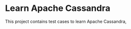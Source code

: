 Learn Apache Cassandra
======================

This project contains test cases to learn Apache Cassandra,
 
